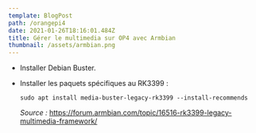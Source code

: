 ```yaml
---
template: BlogPost
path: /orangepi4
date: 2021-01-26T18:16:01.484Z
title: Gérer le multimedia sur OP4 avec Armbian
thumbnail: /assets/armbian.png
---
```

* Installer Debian Buster.
* Installer les paquets spécifiques au RK3399 :



  ```
  sudo apt install media-buster-legacy-rk3399 --install-recommends
  ```

  *Source :* <https://forum.armbian.com/topic/16516-rk3399-legacy-multimedia-framework/>
